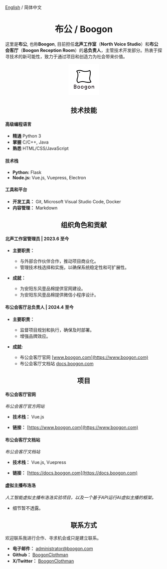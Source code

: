 [English](./README.md) / 简体中文

<h1 align="center">布公 / Boogon</h1>

这里是**布公**, 也称**Boogon**, 目前担任**北声工作室**（**North Voice Studio**）和**布公会客厅**（**Boogon Reception Room**）的**总负责人**，主管技术开发部分。热衷于探寻技术的新可能性，致力于通过项目和创造力为社会带来价值。

<p align="center">
    <img alt="Boogon.png" src="Boogon.2024.8.png" width="20%">
</p>

<h2 align="center">技术技能</h2>

#### 高级编程语言

- **精通** Python 3
- **掌握** C/C++, Java
- **熟悉** HTML/CSS/JavaScript

#### 技术栈

- **Python:** Flask
- **Node.js:** Vue.js, Vuepress, Electron

#### 工具和平台

- **开发工具：** Git, Microsoft Visual Studio Code, Docker
- **内容管理：** Markdown

<h2 align="center">组织角色和贡献</h2>

#### 北声工作室管理员 | 2023.6 至今

- **主要职责：**
    + 与外部合作伙伴合作，推动项目商业化。
    + 管理技术栈选择和实施，以确保系统稳定性和可扩展性。

- **成就：**
    + 为安阳东风壹品棉提供官网建设。
    + 为安阳东风壹品棉提供微信小程序设计。

#### 布公会客厅总负责人 | 2024.4 至今

- **主要职责：**
    + 监督项目规划和执行，确保及时部署。
    + 增强品牌效应。

- **成就:**
    + 布公会客厅官网 [www.boogon.com](https://www.boogon.com)
    + 布公会客厅文档站 [docs.boogon.com](https://docs.boogon.com)

<h2 align="center">项目</h2>

#### 布公会客厅官网

_布公会客厅官方网站_

- **技术栈：** Vue.js

- **链接：** [https://www.boogon.com](https://www.boogon.com)

#### 布公会客厅文档站

_布公会客厅文档站_

- **技术栈：** Vue.js, Vuepress

- **链接：** [https://docs.boogon.com](https://docs.boogon.com)

#### 虚拟主播布洛洛

_人工智能虚拟主播布洛洛实验项目，以及一个基于API运行AI虚拟主播的框架。_

- 细节暂不透露。

<h2 align="center">联系方式</h2>

欢迎联系我进行合作、寻求机会或只是建立联系。

- **电子邮件：** [administrator@boogon.com](mailto:administrator@boogon.com)
- **Github：** [BoogonClothman](https://github.com/BoogonClothman)
- **X/Twitter：** [BoogonClothman](https://x.com/BoogonClothman)

